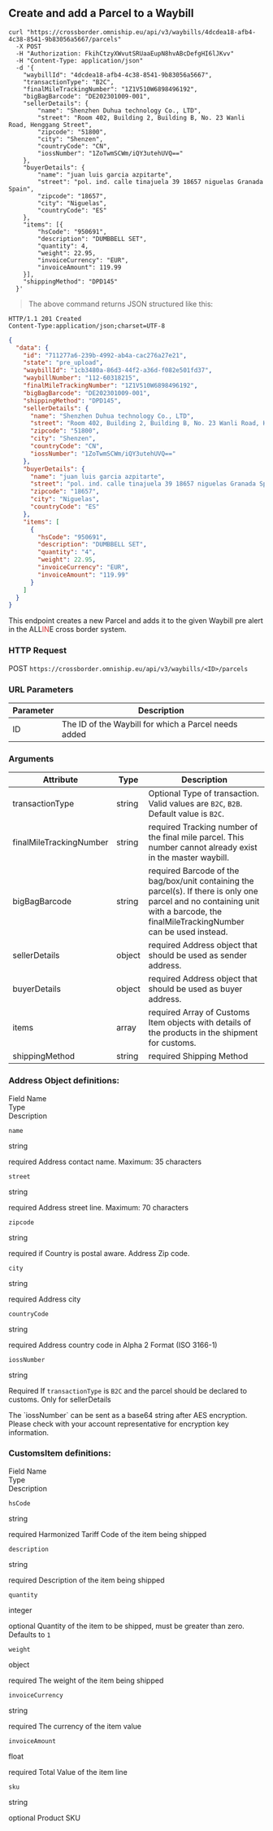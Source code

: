 ## Create and add a Parcel to a Waybill

```shell
curl "https://crossborder.omniship.eu/api/v3/waybills/4dcdea18-afb4-4c38-8541-9b83056a5667/parcels"
  -X POST
  -H "Authorization: FkihCtzyXWvutSRUaaEupN8hvABcDefgHI6lJKvv"
  -H "Content-Type: application/json"
  -d '{
	"waybillId": "4dcdea18-afb4-4c38-8541-9b83056a5667",
	"transactionType": "B2C",
	"finalMileTrackingNumber": "1Z1V510W6898496192",
	"bigBagBarcode": "DE202301009-001",
	"sellerDetails": {
		"name": "Shenzhen Duhua technology Co., LTD",
		"street": "Room 402, Building 2, Building B, No. 23 Wanli Road, Henggang Street",
		"zipcode": "51800",
		"city": "Shenzen",
		"countryCode": "CN",
		"iossNumber": "1ZoTwmSCWm/iQY3utehUVQ=="
	},
	"buyerDetails": {
		"name": "juan luis garcia azpitarte",
		"street": "pol. ind. calle tinajuela 39 18657 niguelas Granada Spain",
		"zipcode": "18657",
		"city": "Niguelas",
		"countryCode": "ES"
	},
	"items": [{
		"hsCode": "950691",
		"description": "DUMBBELL SET",
		"quantity": 4,
		"weight": 22.95,
		"invoiceCurrency": "EUR",
		"invoiceAmount": 119.99
	}],
	"shippingMethod": "DPD145"
  }'
```

> The above command returns JSON structured like this:

```
HTTP/1.1 201 Created
Content-Type:application/json;charset=UTF-8
```

```json
{
  "data": {
    "id": "711277a6-239b-4992-ab4a-cac276a27e21",
    "state": "pre_upload",
    "waybillId": "1cb3480a-86d3-44f2-a36d-f082e501fd37",
    "waybillNumber": "112-60318215",
    "finalMileTrackingNumber": "1Z1V510W6898496192",
    "bigBagBarcode": "DE202301009-001",
    "shippingMethod": "DPD145",
    "sellerDetails": {
      "name": "Shenzhen Duhua technology Co., LTD",
      "street": "Room 402, Building 2, Building B, No. 23 Wanli Road, Henggang Street",
      "zipcode": "51800",
      "city": "Shenzen",
      "countryCode": "CN",
      "iossNumber": "1ZoTwmSCWm/iQY3utehUVQ=="
    },
    "buyerDetails": {
      "name": "juan luis garcia azpitarte",
      "street": "pol. ind. calle tinajuela 39 18657 niguelas Granada Spain",
      "zipcode": "18657",
      "city": "Niguelas",
      "countryCode": "ES"
    },
    "items": [
      {
        "hsCode": "950691",
        "description": "DUMBBELL SET",
        "quantity": "4",
        "weight": 22.95,
        "invoiceCurrency": "EUR",
        "invoiceAmount": "119.99"
      }
    ]
  }
}
```

This endpoint creates a new Parcel and adds it to the given Waybill pre alert in the <span class="font-weight: bold">ALL<span style="color: #d83636;">IN</span>E</span> cross border system. 

### HTTP Request

<span class="http-verb post">POST</span> `https://crossborder.omniship.eu/api/v3/waybills/<ID>/parcels`

### URL Parameters

| Parameter | Description                                                                                                  |
|-----------|--------------------------------------------------------------------------------------------------------------|
| ID        | The ID of the <span class="object">Waybill</span> for which a <span class="object">Parcel</span> needs added |

### Arguments

| Attribute               | Type                             | Description                                                                                                                                                                                                      |
|-------------------------|----------------------------------|------------------------------------------------------------------------------------------------------------------------------------------------------------------------------------------------------------------|
| transactionType         | <span class="type">string</span> | <span class="optional">Optional</span> Type of transaction. Valid values are `B2C`, `B2B`. Default value is `B2C`.                                                                                               |
| finalMileTrackingNumber | <span class="type">string</span> | <span class="required">required</span> Tracking number of the final mile parcel. This number cannot already exist in the master waybill.                                                                         | 
| bigBagBarcode           | <span class="type">string</span> | <span class="required">required</span> Barcode of the bag/box/unit containing the parcel(s). If there is only one parcel and no containing unit with a barcode, the finalMileTrackingNumber can be used instead. |
| sellerDetails           | <span class="type">object</span> | <span class="required">required</span> <span class="object">Address</span> object that should be used as sender address.                                                                                         |
| buyerDetails            | <span class="type">object</span> | <span class="required">required</span> <span class="object">Address</span> object that should be used as buyer address.                                                                                          |
| items                   | <span class="type">array</span>  | <span class="required">required</span> Array of <span class="object">Customs Item</span> objects with details of the products in the shipment for customs.                                                       |
| shippingMethod          | <span class="type">string</span> | <span class="required">required</span> Shipping Method                                                                                                                                                           |

### Address Object definitions:

<div class="magic-block-parameters">
	<div class="block-parameters-table">
		<div class="table">
			<div class="tr">
				<div class="th" style="min-width: 120px;">Field Name</div>
				<div class="th">Type</div>
				<div class="th">Description</div>
			</div>
			<div class="tr">
				<div class="td"><p><code>name</code></p></div>
				<div class="td"><p><span>string</span></p></div>
				<div class="td"><p><span class="required">required</span> Address contact name. Maximum: 35 characters </p></div>
			</div>
			<div class="tr">
				<div class="td"><p><code>street</code></p></div>
				<div class="td"><p><span>string</span></p></div>
				<div class="td"><p><span class="required">required</span> Address street line. Maximum: 70 characters </p></div>
			</div>
			<div class="tr">
				<div class="td"><p><code>zipcode</code></p></div>
				<div class="td"><p><span>string</span></p></div>
				<div class="td"><p><span class="required_if">required if</span> Country is postal aware. Address Zip code. </p></div>
			</div>
			<div class="tr">
				<div class="td"><p><code>city</code></p></div>
				<div class="td"><p><span>string</span></p></div>
				<div class="td"><p><span class="required">required</span> Address city</p></div>
			</div>
			<div class="tr">
				<div class="td"><p><code>countryCode</code></p></div>
				<div class="td"><p><span>string</span></p></div>
				<div class="td"><p><span class="required">required</span> Address country code in Alpha 2 Format  (ISO 3166-1)</p></div>
			</div>
      <div class="tr">
				<div class="td"><p><code>iossNumber</code></p></div>
				<div class="td"><p><span>string</span></p></div>
				<div class="td"><p><span class="required_if">Required If</span> <code>transactionType</code> is <code>B2C</code> and the parcel should be declared to customs. Only for sellerDetails</p></div>
			</div>
		</div>
	</div>
</div>

<aside class="notice">
  The `iossNumber` can be sent as a base64 string after AES encryption. Please check with your account representative for encryption key information.
</aside>


### CustomsItem definitions:

<div class="magic-block-parameters">
	<div class="block-parameters-table">
		<div class="table">
			<div class="tr">
				<div class="th" style="min-width: 120px;">Field Name</div>
				<div class="th">Type</div>
				<div class="th">Description</div>
			</div>
      <div class="tr">
				<div class="td"><p><code>hsCode</code></p></div>
				<div class="td"><p><span>string</span></p></div>
				<div class="td"><p><span class="required">required</span> Harmonized Tariff Code of the item being shipped</p></div>
			</div>
			<div class="tr">
				<div class="td"><p><code>description</code></p></div>
				<div class="td"><p><span>string</span></p></div>
				<div class="td"><p><span class="required">required</span> Description of the item being shipped</p></div>
			</div>
			<div class="tr">
				<div class="td"><p><code>quantity</code></p></div>
				<div class="td"><p><span>integer</span></p></div>
				<div class="td"><p><span class="optional">optional</span> Quantity of the item to be shipped, must be greater than zero. Defaults to <code>1</code></p></div>
			</div>
      <div class="tr">
				<div class="td"><p><code>weight</code></p></div>
				<div class="td"><p><span>object</span></p></div>
				<div class="td"><p><span class="required">required</span> The weight of the item being shipped</p></div>
			</div>
      <div class="tr">
				<div class="td"><p><code>invoiceCurrency</code></p></div>
				<div class="td"><p><span>string</span></p></div>
				<div class="td"><p><span class="required">required</span> The currency of the item value</p></div>
			</div>
			<div class="tr">
				<div class="td"><p><code>invoiceAmount</code></p></div>
				<div class="td"><p><span>float</span></p></div>
				<div class="td"><p><span class="required">required</span> Total Value of the item line</p></div>
			</div>
      <div class="tr">
				<div class="td"><p><code>sku</code></p></div>
				<div class="td"><p><span>string</span></p></div>
				<div class="td"><p><span class="optional">optional</span> Product SKU </p></div>
			</div>
		</div>
	</div>
</div>
